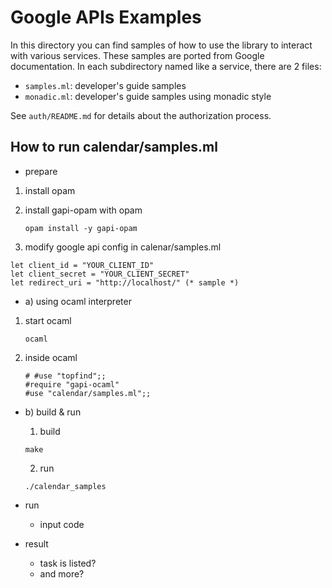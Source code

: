Google APIs Examples
====================

In this directory you can find samples of how to use the library to interact
with various services. These samples are ported from Google documentation. In
each subdirectory named like a service, there are 2 files:

* `samples.ml`: developer's guide samples
* `monadic.ml`: developer's guide samples using monadic style

See `auth/README.md` for details about the authorization process.

How to run calendar/samples.ml
------------------------------
* prepare
1. install opam
2. install gapi-opam with opam

    ```
    opam install -y gapi-opam
    ```
3. modify google api config in calenar/samples.ml

```
let client_id = "YOUR_CLIENT_ID"
let client_secret = "YOUR_CLIENT_SECRET"
let redirect_uri = "http://localhost/" (* sample *)
```

* a) using ocaml interpreter
1. start ocaml

    ```
    ocaml
    ```
2. inside ocaml

    ```
    # #use "topfind";;
    #require "gapi-ocaml"
    #use "calendar/samples.ml";;
    ```
* b) build & run
  1. build
 
    ```
    make
    ```
  2. run

    ```
    ./calendar_samples
    ```
* run
  * input code
* result 
  * task is listed?
  * and more?
